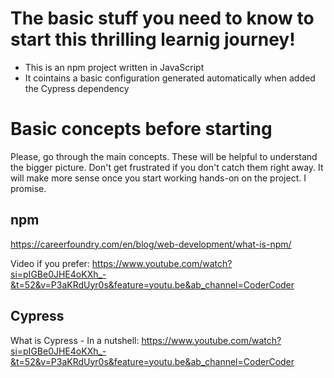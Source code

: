 # The basic stuff you need to know to start this thrilling learnig journey!

- This is an npm project written in JavaScript
- It cointains a basic configuration generated automatically when added the Cypress dependency

# Basic concepts before starting

Please, go through the main concepts. These will be helpful to understand the bigger picture. Don't get frustrated if you don't catch them right away. It will make more sense once you start working hands-on on the project. I promise. 

## npm
https://careerfoundry.com/en/blog/web-development/what-is-npm/

Video if you prefer: https://www.youtube.com/watch?si=pIGBe0JHE4oKXh_-&t=52&v=P3aKRdUyr0s&feature=youtu.be&ab_channel=CoderCoder

## Cypress

What is Cypress - In a nutshell: https://www.youtube.com/watch?si=pIGBe0JHE4oKXh_-&t=52&v=P3aKRdUyr0s&feature=youtu.be&ab_channel=CoderCoder
